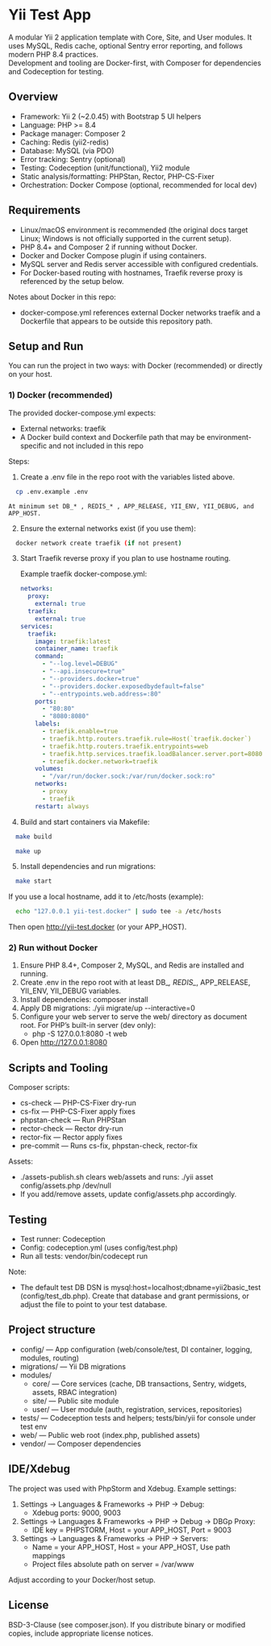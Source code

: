 # Yii Test App

A modular Yii 2 application template with Core, Site, and User modules. It uses MySQL, Redis cache, optional Sentry error reporting, and follows modern PHP 8.4 practices.  
Development and tooling are Docker-first, with Composer for dependencies and Codeception for testing.

## Overview
- Framework: Yii 2 (~2.0.45) with Bootstrap 5 UI helpers
- Language: PHP >= 8.4
- Package manager: Composer 2
- Caching: Redis (yii2-redis)
- Database: MySQL (via PDO)
- Error tracking: Sentry (optional)
- Testing: Codeception (unit/functional), Yii2 module
- Static analysis/formatting: PHPStan, Rector, PHP-CS-Fixer
- Orchestration: Docker Compose (optional, recommended for local dev)

## Requirements
- Linux/macOS environment is recommended (the original docs target Linux; Windows is not officially supported in the current setup).
- PHP 8.4+ and Composer 2 if running without Docker.
- Docker and Docker Compose plugin if using containers.
- MySQL server and Redis server accessible with configured credentials.
- For Docker-based routing with hostnames, Traefik reverse proxy is referenced by the setup below.

Notes about Docker in this repo:
- docker-compose.yml references external Docker networks traefik and a Dockerfile that appears to be outside this repository path.

## Setup and Run
You can run the project in two ways: with Docker (recommended) or directly on your host.

### 1) Docker (recommended)
The provided docker-compose.yml expects:
- External networks: traefik
- A Docker build context and Dockerfile path that may be environment-specific and not included in this repo

Steps:
1. Create a .env file in the repo root with the variables listed above.
```bash
  cp .env.example .env
```
    At minimum set DB_* , REDIS_* , APP_RELEASE, YII_ENV, YII_DEBUG, and APP_HOST.

2. Ensure the external networks exist (if you use them):
```bash
  docker network create traefik (if not present)
```

3. Start Traefik reverse proxy if you plan to use hostname routing.

   Example traefik docker-compose.yml:
   ```yaml
   networks:
     proxy:
       external: true
     traefik:
       external: true
   services:
     traefik:
       image: traefik:latest
       container_name: traefik
       command:
         - "--log.level=DEBUG"
         - "--api.insecure=true"
         - "--providers.docker=true"
         - "--providers.docker.exposedbydefault=false"
         - "--entrypoints.web.address=:80"
       ports:
         - "80:80"
         - "8080:8080"
       labels:
         - traefik.enable=true
         - traefik.http.routers.traefik.rule=Host(`traefik.docker`)
         - traefik.http.routers.traefik.entrypoints=web
         - traefik.http.services.traefik.loadBalancer.server.port=8080
         - traefik.docker.network=traefik
       volumes:
         - "/var/run/docker.sock:/var/run/docker.sock:ro"
       networks:
         - proxy
         - traefik
       restart: always
   ```

4. Build and start containers via Makefile:
```bash
  make build
```
```bash
  make up
```

5. Install dependencies and run migrations:
```bash
  make start
```
If you use a local hostname, add it to /etc/hosts (example):
```bash
  echo "127.0.0.1 yii-test.docker" | sudo tee -a /etc/hosts
```
Then open http://yii-test.docker (or your APP_HOST).

### 2) Run without Docker
1. Ensure PHP 8.4+, Composer 2, MySQL, and Redis are installed and running.
2. Create .env in the repo root with at least DB_*, REDIS_*, APP_RELEASE, YII_ENV, YII_DEBUG variables.
3. Install dependencies: composer install
4. Apply DB migrations: ./yii migrate/up --interactive=0
5. Configure your web server to serve the web/ directory as document root. For PHP’s built-in server (dev only):
   - php -S 127.0.0.1:8080 -t web
6. Open http://127.0.0.1:8080


## Scripts and Tooling
Composer scripts:
- cs-check — PHP-CS-Fixer dry-run
- cs-fix — PHP-CS-Fixer apply fixes
- phpstan-check — Run PHPStan
- rector-check — Rector dry-run
- rector-fix — Rector apply fixes
- pre-commit — Runs cs-fix, phpstan-check, rector-fix

Assets:
- ./assets-publish.sh clears web/assets and runs: ./yii asset config/assets.php /dev/null
- If you add/remove assets, update config/assets.php accordingly.


## Testing
- Test runner: Codeception
- Config: codeception.yml (uses config/test.php)
- Run all tests: vendor/bin/codecept run

Note:
- The default test DB DSN is mysql:host=localhost;dbname=yii2basic_test (config/test_db.php). Create that database and grant permissions, or adjust the file to point to your test database.


## Project structure
- config/ — App configuration (web/console/test, DI container, logging, modules, routing)
- migrations/ — Yii DB migrations
- modules/
  - core/ — Core services (cache, DB transactions, Sentry, widgets, assets, RBAC integration)
  - site/ — Public site module
  - user/ — User module (auth, registration, services, repositories)
- tests/ — Codeception tests and helpers; tests/bin/yii for console under test env
- web/ — Public web root (index.php, published assets)
- vendor/ — Composer dependencies


## IDE/Xdebug
The project was used with PhpStorm and Xdebug. Example settings:
1) Settings -> Languages & Frameworks -> PHP -> Debug:
   - Xdebug ports: 9000, 9003
2) Settings -> Languages & Frameworks -> PHP -> Debug -> DBGp Proxy:
   - IDE key = PHPSTORM, Host = your APP_HOST, Port = 9003
3) Settings -> Languages & Frameworks -> PHP -> Servers:
   - Name = your APP_HOST, Host = your APP_HOST, Use path mappings
   - Project files absolute path on server = /var/www

Adjust according to your Docker/host setup.


## License
BSD-3-Clause (see composer.json). If you distribute binary or modified copies, include appropriate license notices.
